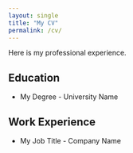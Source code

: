 ```yaml
---
layout: single
title: "My CV"
permalink: /cv/
---
```


Here is my professional experience.

## Education
* My Degree - University Name

## Work Experience
* My Job Title - Company Name

